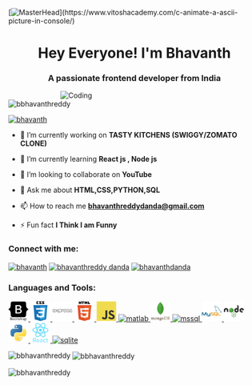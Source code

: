 [![MasterHead](https://1.bp.blogspot.com/-7A4WynwLsM...)](https://www.vitoshacademy.com/c-animate-a-ascii-picture-in-console/)

<h1 align="center">Hey Everyone! I'm Bhavanth</h1>
<h3 align="center">A passionate frontend developer from India</h3>
<img align="right" alt="Coding" width="400" src="https://medium.com/@oninross/do-full-stack-developers-exist-or-are-they-just-wishful-thinking-2b7f5863af63">

<p align="left"> <img src="https://komarev.com/ghpvc/?username=bbhavanthreddy&label=Profile%20views&color=0e75b6&style=flat" alt="bbhavanthreddy" /> </p>

<p align="left"> <a href="https://twitter.com/bhavanth" target="blank"><img src="https://img.shields.io/twitter/follow/bhavanth?logo=twitter&style=for-the-badge" alt="bhavanth" /></a> </p>

- 🔭 I’m currently working on **TASTY KITCHENS (SWIGGY/ZOMATO CLONE)**

- 🌱 I’m currently learning **React js , Node js**

- 👯 I’m looking to collaborate on **YouTube**

- 💬 Ask me about **HTML,CSS,PYTHON,SQL**

- 📫 How to reach me **bhavanthreddydanda@gmail.com**

- ⚡ Fun fact **I Think I am Funny**

<h3 align="left">Connect with me:</h3>
<p align="left">
<a href="https://twitter.com/bhavanth" target="blank"><img align="center" src="https://raw.githubusercontent.com/rahuldkjain/github-profile-readme-generator/master/src/images/icons/Social/twitter.svg" alt="bhavanth" height="30" width="40" /></a>
<a href="https://linkedin.com/in/bhavanthreddy danda" target="blank"><img align="center" src="https://raw.githubusercontent.com/rahuldkjain/github-profile-readme-generator/master/src/images/icons/Social/linked-in-alt.svg" alt="bhavanthreddy danda" height="30" width="40" /></a>
<a href="https://instagram.com/bhavanthdanda" target="blank"><img align="center" src="https://raw.githubusercontent.com/rahuldkjain/github-profile-readme-generator/master/src/images/icons/Social/instagram.svg" alt="bhavanthdanda" height="30" width="40" /></a>
</p>

<h3 align="left">Languages and Tools:</h3>
<p align="left"> <a href="https://getbootstrap.com" target="_blank" rel="noreferrer"> <img src="https://raw.githubusercontent.com/devicons/devicon/master/icons/bootstrap/bootstrap-plain-wordmark.svg" alt="bootstrap" width="40" height="40"/> </a> <a href="https://www.w3schools.com/css/" target="_blank" rel="noreferrer"> <img src="https://raw.githubusercontent.com/devicons/devicon/master/icons/css3/css3-original-wordmark.svg" alt="css3" width="40" height="40"/> </a> <a href="https://expressjs.com" target="_blank" rel="noreferrer"> <img src="https://raw.githubusercontent.com/devicons/devicon/master/icons/express/express-original-wordmark.svg" alt="express" width="40" height="40"/> </a> <a href="https://www.w3.org/html/" target="_blank" rel="noreferrer"> <img src="https://raw.githubusercontent.com/devicons/devicon/master/icons/html5/html5-original-wordmark.svg" alt="html5" width="40" height="40"/> </a> <a href="https://developer.mozilla.org/en-US/docs/Web/JavaScript" target="_blank" rel="noreferrer"> <img src="https://raw.githubusercontent.com/devicons/devicon/master/icons/javascript/javascript-original.svg" alt="javascript" width="40" height="40"/> </a> <a href="https://www.mathworks.com/" target="_blank" rel="noreferrer"> <img src="https://upload.wikimedia.org/wikipedia/commons/2/21/Matlab_Logo.png" alt="matlab" width="40" height="40"/> </a> <a href="https://www.mongodb.com/" target="_blank" rel="noreferrer"> <img src="https://raw.githubusercontent.com/devicons/devicon/master/icons/mongodb/mongodb-original-wordmark.svg" alt="mongodb" width="40" height="40"/> </a> <a href="https://www.microsoft.com/en-us/sql-server" target="_blank" rel="noreferrer"> <img src="https://www.svgrepo.com/show/303229/microsoft-sql-server-logo.svg" alt="mssql" width="40" height="40"/> </a> <a href="https://www.mysql.com/" target="_blank" rel="noreferrer"> <img src="https://raw.githubusercontent.com/devicons/devicon/master/icons/mysql/mysql-original-wordmark.svg" alt="mysql" width="40" height="40"/> </a> <a href="https://nodejs.org" target="_blank" rel="noreferrer"> <img src="https://raw.githubusercontent.com/devicons/devicon/master/icons/nodejs/nodejs-original-wordmark.svg" alt="nodejs" width="40" height="40"/> </a> <a href="https://www.python.org" target="_blank" rel="noreferrer"> <img src="https://raw.githubusercontent.com/devicons/devicon/master/icons/python/python-original.svg" alt="python" width="40" height="40"/> </a> <a href="https://reactjs.org/" target="_blank" rel="noreferrer"> <img src="https://raw.githubusercontent.com/devicons/devicon/master/icons/react/react-original-wordmark.svg" alt="react" width="40" height="40"/> </a> <a href="https://www.sqlite.org/" target="_blank" rel="noreferrer"> <img src="https://www.vectorlogo.zone/logos/sqlite/sqlite-icon.svg" alt="sqlite" width="40" height="40"/> </a> </p>

<p><img align="left" src="https://github-readme-stats.vercel.app/api/top-langs?username=bbhavanthreddy&show_icons=true&locale=en&layout=compact" alt="bbhavanthreddy" /></p>

<p>&nbsp;<img align="center" src="https://github-readme-stats.vercel.app/api?username=bbhavanthreddy&show_icons=true&locale=en" alt="bbhavanthreddy" /></p>

<p><img align="center" src="https://github-readme-streak-stats.herokuapp.com/?user=bbhavanthreddy&" alt="bbhavanthreddy" /></p>
